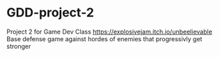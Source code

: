# GDD-project-2
Project 2 for Game Dev Class https://explosivejam.itch.io/unbeelievable
Base defense game against hordes of enemies that progressivly get stronger 
